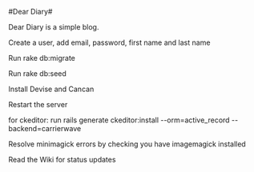 #Dear Diary#

Dear Diary is a simple blog.


Create a user, add email, password, first name and last name

Run rake db:migrate

Run rake db:seed

Install Devise and Cancan

Restart the server

for ckeditor: run rails generate ckeditor:install --orm=active_record --backend=carrierwave

Resolve minimagick errors by checking you have imagemagick installed

Read the Wiki for status updates
